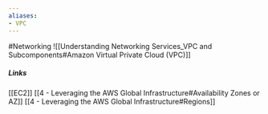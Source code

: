 ```yaml
---
aliases:
- VPC
---
```

#Networking
![[Understanding Networking Services_VPC and Subcomponents#Amazon Virtual Private Cloud (VPC)]]

##### Links

[[EC2]]
[[4 - Leveraging the AWS Global Infrastructure#Availability Zones or AZ]]
[[4 - Leveraging the AWS Global Infrastructure#Regions]]
